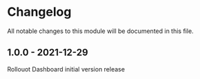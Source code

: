 # Changelog

All notable changes to this module will be documented in this file.


## 1.0.0 - 2021-12-29
Rollouot Dashboard initial version release
